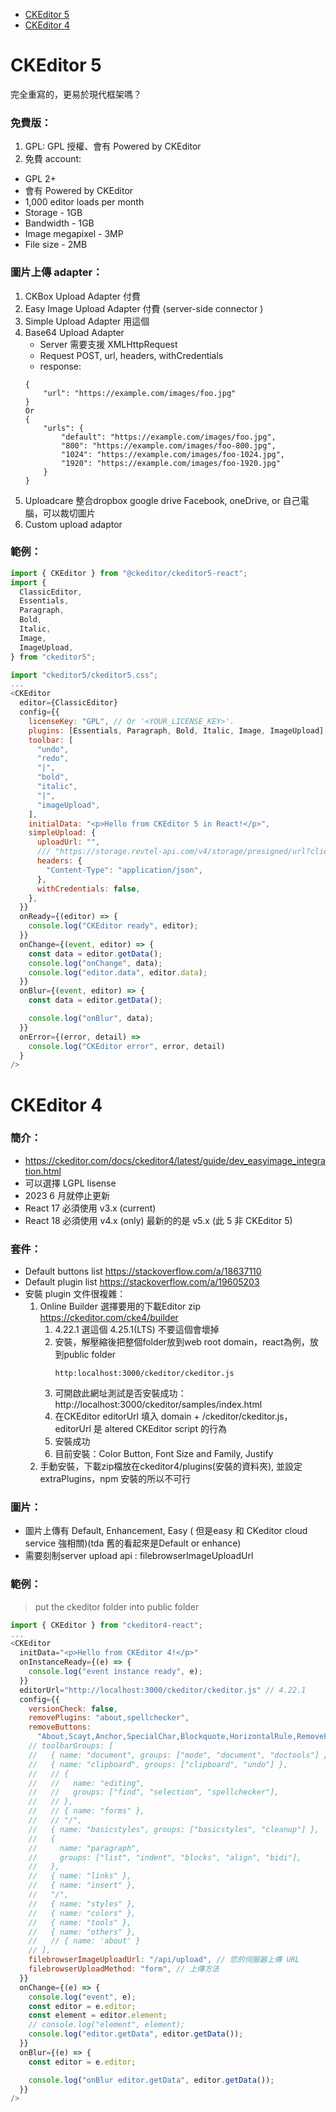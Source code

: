 - [CKEditor 5](#ckeditor-5)
- [CKEditor 4](#ckeditor-4)

<h1 id="ckeidtor-5">CKEditor 5</h1>
完全重寫的，更易於現代框架嗎？  

### 免費版：
1. GPL: GPL 授權、會有 Powered by CKEditor
2. 免費 account: 
  - GPL 2+
  - 會有 Powered by CKEditor
  - 1,000 editor loads per month		
  - Storage - 1GB
  - Bandwidth - 1GB
  - Image megapixel - 3MP
  - File size - 2MB

### 圖片上傳 adapter：
1. CKBox Upload Adapter 付費
2. Easy Image Upload Adapter 付費 (server-side connector )
3. Simple Upload Adapter 用這個
4. Base64 Upload Adapter
   - Server 需要支援 XMLHttpRequest 
   - Request POST, url, headers, withCredentials
   - response:
    ```
    {
        "url": "https://example.com/images/foo.jpg"
    }
    Or 
    {
        "urls": {
            "default": "https://example.com/images/foo.jpg",
            "800": "https://example.com/images/foo-800.jpg",
            "1024": "https://example.com/images/foo-1024.jpg",
            "1920": "https://example.com/images/foo-1920.jpg"
        }
    }
    ```
5. Uploadcare 整合dropbox google drive Facebook, oneDrive,  or 自己電腦，可以裁切圖片
6. Custom upload adaptor

### 範例：
```js
import { CKEditor } from "@ckeditor/ckeditor5-react";
import {
  ClassicEditor,
  Essentials,
  Paragraph,
  Bold,
  Italic,
  Image,
  ImageUpload,
} from "ckeditor5";

import "ckeditor5/ckeditor5.css";
...
<CKEditor
  editor={ClassicEditor}
  config={{
    licenseKey: "GPL", // Or '<YOUR_LICENSE_KEY>'.
    plugins: [Essentials, Paragraph, Bold, Italic, Image, ImageUpload],
    toolbar: [
      "undo",
      "redo",
      "|",
      "bold",
      "italic",
      "|",
      "imageUpload",
    ],
    initialData: "<p>Hello from CKEditor 5 in React!</p>",
    simpleUpload: {
      uploadUrl: "",
      /// "https://storage.revtel-api.com/v4/storage/presigned/url?client_id=tda",
      headers: {
        "Content-Type": "application/json",
      },
      withCredentials: false,
    },
  }}
  onReady={(editor) => {
    console.log("CKEditor ready", editor);
  }}
  onChange={(event, editor) => {
    const data = editor.getData();
    console.log("onChange", data);
    console.log("editor.data", editor.data);
  }}
  onBlur={(event, editor) => {
    const data = editor.getData();

    console.log("onBlur", data);
  }}
  onError={(error, detail) =>
    console.log("CKEditor error", error, detail)
  }
/>
```

<h1 id="ckeidtor-4">CKEditor 4</h1>
  
### 簡介：
- https://ckeditor.com/docs/ckeditor4/latest/guide/dev_easyimage_integration.html
- 可以選擇 LGPL lisense
- 2023 6 月就停止更新
- React 17 必須使用 v3.x (current)
- React 18 必須使用 v4.x (only) 最新的的是 v5.x (此 5 非 CKEditor 5)

### 套件：
- Default buttons list https://stackoverflow.com/a/18637110
- Default plugin list https://stackoverflow.com/a/19605203
- 安裝 plugin 文件很複雜：
  1. Online Builder 選擇要用的下載Editor zip https://ckeditor.com/cke4/builder
      1. 4.22.1 選這個 4.25.1(LTS) 不要這個會壞掉
      2. 安裝，解壓縮後把整個folder放到web root domain，react為例，放到public folder
          ```
          http:localhost:3000/ckeditor/ckeditor.js
          ```
      3. 可開啟此網址測試是否安裝成功：http://localhost:3000/ckeditor/samples/index.html
      4. 在CKEditor editorUrl 填入 domain + /ckeditor/ckeditor.js，editorUrl 是 altered CKEditor script 的行為
      5. 安裝成功
      6. 目前安裝：Color Button, Font Size and Family, Justify
  2. 手動安裝，下載zip檔放在ckeditor4/plugins(安裝的資料夾), 並設定extraPlugins，npm 安裝的所以不可行

### 圖片：
- 圖片上傳有 Default, Enhancement, Easy ( 但是easy 和 CKeditor cloud service 強相關)(tda 舊的看起來是Default or enhance)
- 需要刻制server upload api : filebrowserImageUploadUrl

### 範例：

> put the ckeditor folder into public folder
>
  
```js
import { CKEditor } from "ckeditor4-react";
...
<CKEditor
  initData="<p>Hello from CKEditor 4!</p>"
  onInstanceReady={(e) => {
    console.log("event instance ready", e);
  }}
  editorUrl="http://localhost:3000/ckeditor/ckeditor.js" // 4.22.1
  config={{
    versionCheck: false,
    removePlugins: "about,spellchecker",
    removeButtons:
      "About,Scayt,Anchor,SpecialChar,Blockquote,HorizontalRule,RemoveFormat,Maximize,Styles,Format,Font", //
    // toolbarGroups: [
    //   { name: "document", groups: ["mode", "document", "doctools"] },
    //   { name: "clipboard", groups: ["clipboard", "undo"] },
    //   // {
    //   //   name: "editing",
    //   //   groups: ["find", "selection", "spellchecker"],
    //   // },
    //   // { name: "forms" },
    //   // "/",
    //   { name: "basicstyles", groups: ["basicstyles", "cleanup"] },
    //   {
    //     name: "paragraph",
    //     groups: ["list", "indent", "blocks", "align", "bidi"],
    //   },
    //   { name: "links" },
    //   { name: "insert" },
    //   "/",
    //   { name: "styles" },
    //   { name: "colors" },
    //   { name: "tools" },
    //   { name: "others" },
    //   // { name: 'about' }
    // ],
    filebrowserImageUploadUrl: "/api/upload", // 您的伺服器上傳 URL
    filebrowserUploadMethod: "form", // 上傳方法
  }}
  onChange={(e) => {
    console.log("event", e);
    const editor = e.editor;
    const element = editor.element;
    // console.log("element", element);
    console.log("editor.getData", editor.getData());
  }}
  onBlur={(e) => {
    const editor = e.editor;

    console.log("onBlur editor.getData", editor.getData());
  }}
/>
```

